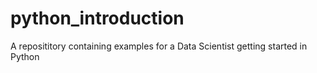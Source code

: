 # python_introduction
A reposititory containing examples for a Data Scientist getting started in Python
